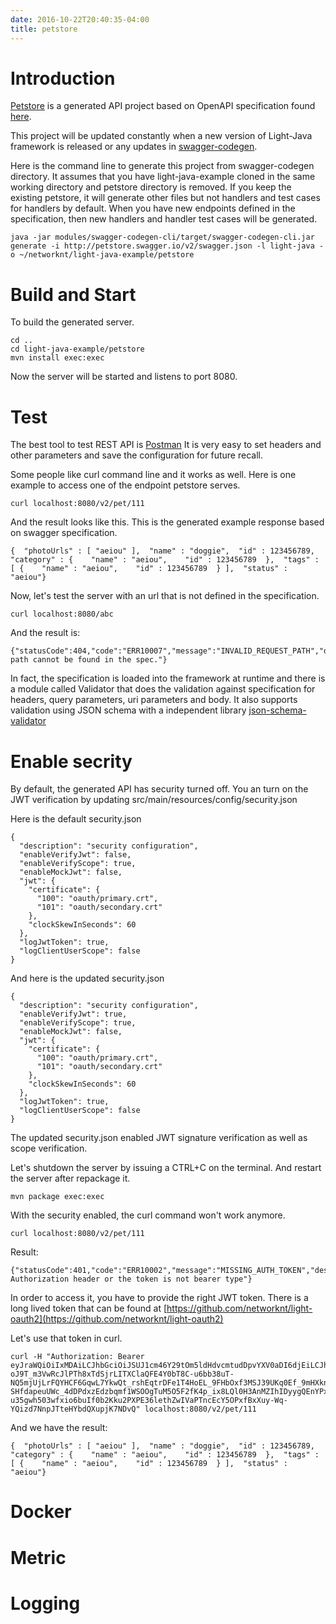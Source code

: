 ```yaml
---
date: 2016-10-22T20:40:35-04:00
title: petstore
---
```


# Introduction

[Petstore](https://github.com/networknt/light-java-example/tree/master/petstore) 
is a generated API project based on OpenAPI specification found [here](http://petstore.swagger.io/v2/swagger.json).

This project will be updated constantly when a new version of Light-Java framework 
is released or any updates in [swagger-codegen](https://github.com/networknt/swagger-codegen).

Here is the command line to generate this project from swagger-codegen directory. It
assumes that you have light-java-example cloned in the same working directory and 
petstore directory is removed. If you keep the existing petstore, it will generate
other files but not handlers and test cases for handlers by default. When you have
new endpoints defined in the specification, then new handlers and handler test cases
will be generated. 

```
java -jar modules/swagger-codegen-cli/target/swagger-codegen-cli.jar generate -i http://petstore.swagger.io/v2/swagger.json -l light-java -o ~/networknt/light-java-example/petstore

```

# Build and Start

To build the generated server.

```
cd ..
cd light-java-example/petstore
mvn install exec:exec
```

Now the server will be started and listens to port 8080. 

# Test

The best tool to test REST API is [Postman](https://chrome.google.com/webstore/detail/postman/fhbjgbiflinjbdggehcddcbncdddomop?hl=en)
It is very easy to set headers and other parameters and save the configuration for future
recall.

Some people like curl command line and it works as well. Here is one example to access
one of the endpoint petstore serves. 

```
curl localhost:8080/v2/pet/111
```

And the result looks like this. This is the generated example response based on swagger
specification.

```
{  "photoUrls" : [ "aeiou" ],  "name" : "doggie",  "id" : 123456789,  "category" : {    "name" : "aeiou",    "id" : 123456789  },  "tags" : [ {    "name" : "aeiou",    "id" : 123456789  } ],  "status" : "aeiou"}
```

Now, let's test the server with an url that is not defined in the specification.

```
curl localhost:8080/abc
```
And the result is:

```
{"statusCode":404,"code":"ERR10007","message":"INVALID_REQUEST_PATH","description":"Request path cannot be found in the spec."}
```

In fact, the specification is loaded into the framework at runtime and there is a
module called Validator that does the validation against specification for headers,
query parameters, uri parameters and body. It also supports validation using JSON
schema with a independent library [json-schema-validator](https://github.com/networknt/json-schema-validator)

# Enable secrity

By default, the generated API has security turned off. You an turn on the JWT 
verification by updating src/main/resources/config/security.json

Here is the default security.json

```
{
  "description": "security configuration",
  "enableVerifyJwt": false,
  "enableVerifyScope": true,
  "enableMockJwt": false,
  "jwt": {
    "certificate": {
      "100": "oauth/primary.crt",
      "101": "oauth/secondary.crt"
    },
    "clockSkewInSeconds": 60
  },
  "logJwtToken": true,
  "logClientUserScope": false
}

```

And here is the updated security.json

```
{
  "description": "security configuration",
  "enableVerifyJwt": true,
  "enableVerifyScope": true,
  "enableMockJwt": false,
  "jwt": {
    "certificate": {
      "100": "oauth/primary.crt",
      "101": "oauth/secondary.crt"
    },
    "clockSkewInSeconds": 60
  },
  "logJwtToken": true,
  "logClientUserScope": false
}

```

The updated security.json enabled JWT signature verification as well as scope
verification. 

Let's shutdown the server by issuing a CTRL+C on the terminal. And restart the server
after repackage it.

```
mvn package exec:exec
```

With the security enabled, the curl command won't work anymore. 

```
curl localhost:8080/v2/pet/111
```

Result:

```
{"statusCode":401,"code":"ERR10002","message":"MISSING_AUTH_TOKEN","description":"No Authorization header or the token is not bearer type"}
```

In order to access it, you have to provide the right JWT token. There is a long lived
token that can be found at [https://github.com/networknt/light-oauth2](https://github.com/networknt/light-oauth2)

Let's use that token in curl.

```
curl -H "Authorization: Bearer eyJraWQiOiIxMDAiLCJhbGciOiJSUJ1cm46Y29tOm5ldHdvcmtudDpvYXV0aDI6djEiLCJhdWQiOiJ1cm46Y29tLm5ldHdvcmtudCIsImV4cCI6MTc5NDgwMDYzOSwianRpIjoiWFhlQmpJYXUwUk5ZSTl3dVF0MWxtUSIsImlhdCI6MTQ3OTQ0MDYzOSwibmJmIjoxNDc5NDQwNTE5LCJ2ZXJzaW9uIjoiMS4wIiwidXNlcl9pZCI6InN0ZXZlIiwidXNlcl90eXBlIjoiRU1QTE9ZRUUiLCJjbGllbnRfaWQiOiJmN2Q0MjM0OC1jNjQ3LTRlZmItYTUyZC00YzU3ODc0MjFlNzIiLCJzY29wZSI6WyJ3cml0ZTpwZXRzIiwicmVhZDpwZXRzIl19.f5XdkmhOoHT2lgTobqVGPp2aWUv_ItA0tqyLHC_CeMbmwzPvREqb5-oJ9T_m3VwRcJlPTh8xTdSjrLITXClaQFE4Y0bT8C-u6bb38uT-NQ5mjUjLrFQYHCF6GqwL7YkwQt_rshEqtrDFe1T4HoEL_9FHbOxf3MSJ39UKq0Ef_9mHXkn4Y-SHfdapeuUWc_4dDPdxzEdzbqmf1WSOOgTuM5O5F2fK4p_ix8LQl0H3AnMZIhIDyygQEnYPxEG-u35gwh503wfxio6buIf0b2Kku2PXPE36lethZwIVaPTncEcY5OPxfBxXuy-Wq-YQizd7NnpJTteHYbdQXupjK7NDvQ" localhost:8080/v2/pet/111
```

And we have the result:

```
{  "photoUrls" : [ "aeiou" ],  "name" : "doggie",  "id" : 123456789,  "category" : {    "name" : "aeiou",    "id" : 123456789  },  "tags" : [ {    "name" : "aeiou",    "id" : 123456789  } ],  "status" : "aeiou"}
```

# Docker


# Metric


# Logging

